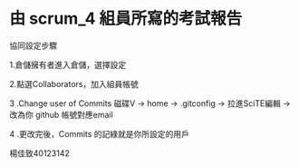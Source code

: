 # 由 scrum_4 組員所寫的考試報告
協同設定步驟

1.倉儲擁有者進入倉儲，選擇設定


2.點選Collaborators，加入組員帳號


3 .Change user of Commits 磁碟V -> home -> .gitconfig -> 拉進SciTE編輯 -> 改為你 github 帳號對應email

4 .更改完後，Commits 的記綠就是你所設定的用戶

楊佳致40123142